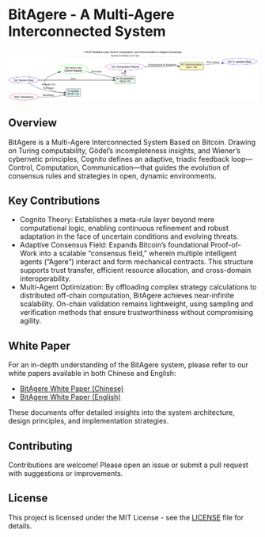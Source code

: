 # BitAgere - A Multi-Agere Interconnected System

![Feedback-loop](images/feedback-loop.png)

## Overview
BitAgere is a Multi-Agere Interconnected System Based on Bitcoin. Drawing on Turing computability, Gödel’s incompleteness insights, and Wiener’s cybernetic principles, Cognito defines an adaptive, triadic feedback loop—Control, Computation, Communication—that guides the evolution of consensus rules and strategies in open, dynamic environments.

## Key Contributions

* Cognito Theory: Establishes a meta-rule layer beyond mere computational logic, enabling continuous refinement and robust adaptation in the face of uncertain conditions and evolving threats.
* Adaptive Consensus Field: Expands Bitcoin’s foundational Proof-of-Work into a scalable “consensus field,” wherein multiple intelligent agents (“Agere”) interact and form mechanical contracts. This structure supports trust transfer, efficient resource allocation, and cross-domain interoperability.
* Multi-Agent Optimization: By offloading complex strategy calculations to distributed off-chain computation, BitAgere achieves near-infinite scalability. On-chain validation remains lightweight, using sampling and verification methods that ensure trustworthiness without compromising agility.

## White Paper

For an in-depth understanding of the BitAgere system, please refer to our white papers available in both Chinese and English:

- [BitAgere White Paper (Chinese)](BitAgere_一个以比特币为底层的多元Agere互联系统.md)
- [BitAgere White Paper (English)](BitAgere_A_Multi-Agere_Interconnected_System_Based_on_Bitcoin.md)


These documents offer detailed insights into the system architecture, design principles, and implementation strategies.

## Contributing

Contributions are welcome! Please open an issue or submit a pull request with suggestions or improvements.

## License

This project is licensed under the MIT License - see the [LICENSE](LICENSE) file for details.
